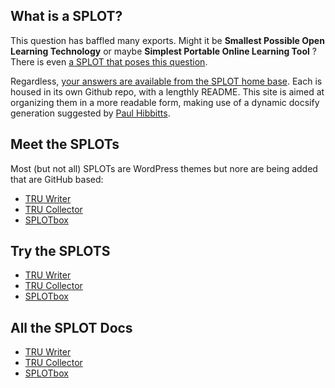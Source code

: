 ## What is a SPLOT?
This question has baffled many exports. Might it be **Smallest Possible Open Learning Technology** or maybe **Simplest Portable Online Learning Tool** ? There is even [a SPLOT that poses this question](https://cogdog.github.io/permutator/?wordsrc=splot).

Regardless, [your answers are available from the SPLOT home base](https://splot.ca/about/). Each is housed in its own Github repo, with a lengthly README. This site is aimed at organizing them in a more readable form, making use of a dynamic docsify generation suggested by [Paul Hibbitts](https://github.com/hibbitts-design/).

## Meet the SPLOTs
Most (but not all) SPLOTs are WordPress themes but nore are being added that are GitHub based:

* [TRU Writer](https://github.com/cogdog/truwriter/)
* [TRU Collector](https://github.com/cogdog/tru-collector/)
* [SPLOTbox](https://github.com/cogdog/splotbox/)

## Try the SPLOTS
* [TRU Writer](https://splot.ca/writer/)
* [TRU Collector](https://splot.ca/collector/)
* [SPLOTbox](https://splot.ca/box)

## All the SPLOT Docs

* [TRU Writer](https://cogdog.github.io/splot-docsify/?basePath=https://raw.githubusercontent.com/cogdog/truwriter/master)
* [TRU Collector](https://cogdog.github.io/splot-docsify/?basePath=https://raw.githubusercontent.com/cogdog/tru-collector/master)
* [SPLOTbox](https://cogdog.github.io/splot-docsify/?basePath=https://raw.githubusercontent.com/cogdog/splotbox/master)
